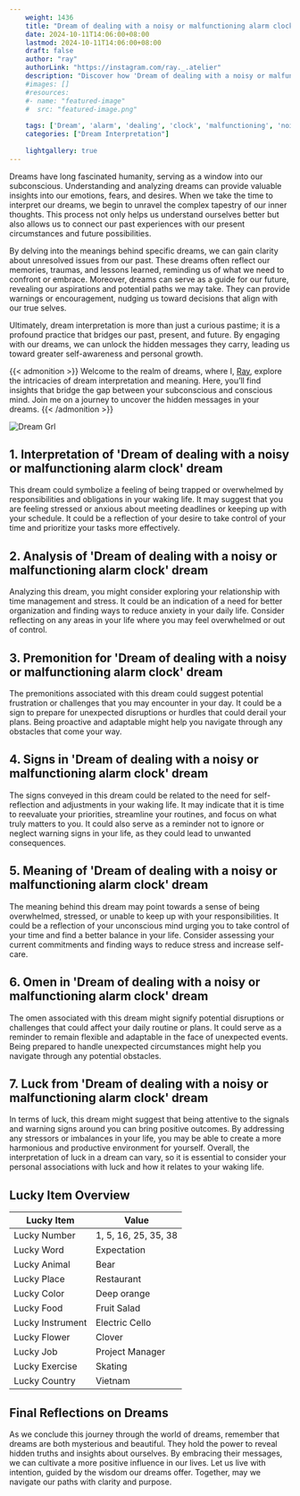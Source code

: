 ```yaml
---
    weight: 1436
    title: "Dream of dealing with a noisy or malfunctioning alarm clock"  # Assuming 'title' column exists
    date: 2024-10-11T14:06:00+08:00
    lastmod: 2024-10-11T14:06:00+08:00
    draft: false
    author: "ray"
    authorLink: "https://instagram.com/ray._.atelier"
    description: "Discover how 'Dream of dealing with a noisy or malfunctioning alarm clock' can interpret your future and uncover its significant meanings in your life."
    #images: []
    #resources:
    #- name: "featured-image"
    #  src: "featured-image.png"
    
    tags: ['Dream', 'alarm', 'dealing', 'clock', 'malfunctioning', 'noisy']
    categories: ["Dream Interpretation"]
    
    lightgallery: true
---
```

    
Dreams have long fascinated humanity, serving as a window into our subconscious. Understanding and analyzing dreams can provide valuable insights into our emotions, fears, and desires. When we take the time to interpret our dreams, we begin to unravel the complex tapestry of our inner thoughts. This process not only helps us understand ourselves better but also allows us to connect our past experiences with our present circumstances and future possibilities.

By delving into the meanings behind specific dreams, we can gain clarity about unresolved issues from our past. These dreams often reflect our memories, traumas, and lessons learned, reminding us of what we need to confront or embrace. Moreover, dreams can serve as a guide for our future, revealing our aspirations and potential paths we may take. They can provide warnings or encouragement, nudging us toward decisions that align with our true selves.

Ultimately, dream interpretation is more than just a curious pastime; it is a profound practice that bridges our past, present, and future. By engaging with our dreams, we can unlock the hidden messages they carry, leading us toward greater self-awareness and personal growth.

{{< admonition >}}
Welcome to the realm of dreams, where I, [Ray](https://instagram.com/ray._.atelier), explore the intricacies of dream interpretation and meaning. Here, you’ll find insights that bridge the gap between your subconscious and conscious mind. Join me on a journey to uncover the hidden messages in your dreams.
{{< /admonition >}}

![Dream Grl](https://cdn.pixabay.com/photo/2017/11/02/03/35/gothic-2910057_1280.jpg "Dream Grl")

## 1. Interpretation of 'Dream of dealing with a noisy or malfunctioning alarm clock' dream

This dream could symbolize a feeling of being trapped or overwhelmed by responsibilities and obligations in your waking life. It may suggest that you are feeling stressed or anxious about meeting deadlines or keeping up with your schedule. It could be a reflection of your desire to take control of your time and prioritize your tasks more effectively.

## 2. Analysis of 'Dream of dealing with a noisy or malfunctioning alarm clock' dream

Analyzing this dream, you might consider exploring your relationship with time management and stress. It could be an indication of a need for better organization and finding ways to reduce anxiety in your daily life. Consider reflecting on any areas in your life where you may feel overwhelmed or out of control.

## 3. Premonition for 'Dream of dealing with a noisy or malfunctioning alarm clock' dream

The premonitions associated with this dream could suggest potential frustration or challenges that you may encounter in your day. It could be a sign to prepare for unexpected disruptions or hurdles that could derail your plans. Being proactive and adaptable might help you navigate through any obstacles that come your way.

## 4. Signs in 'Dream of dealing with a noisy or malfunctioning alarm clock' dream

The signs conveyed in this dream could be related to the need for self-reflection and adjustments in your waking life. It may indicate that it is time to reevaluate your priorities, streamline your routines, and focus on what truly matters to you. It could also serve as a reminder not to ignore or neglect warning signs in your life, as they could lead to unwanted consequences.

## 5. Meaning of 'Dream of dealing with a noisy or malfunctioning alarm clock' dream

The meaning behind this dream may point towards a sense of being overwhelmed, stressed, or unable to keep up with your responsibilities. It could be a reflection of your unconscious mind urging you to take control of your time and find a better balance in your life. Consider assessing your current commitments and finding ways to reduce stress and increase self-care.

## 6. Omen in 'Dream of dealing with a noisy or malfunctioning alarm clock' dream

The omen associated with this dream might signify potential disruptions or challenges that could affect your daily routine or plans. It could serve as a reminder to remain flexible and adaptable in the face of unexpected events. Being prepared to handle unexpected circumstances might help you navigate through any potential obstacles.

## 7. Luck from 'Dream of dealing with a noisy or malfunctioning alarm clock' dream

In terms of luck, this dream might suggest that being attentive to the signals and warning signs around you can bring positive outcomes. By addressing any stressors or imbalances in your life, you may be able to create a more harmonious and productive environment for yourself. Overall, the interpretation of luck in a dream can vary, so it is essential to consider your personal associations with luck and how it relates to your waking life.

## Lucky Item Overview
| Lucky Item          | Value              |
|---------------|--------------------|
| Lucky Number        | 1, 5, 16, 25, 35, 38  |
| Lucky Word          | Expectation |
| Lucky Animal        | Bear |
| Lucky Place         | Restaurant     |
| Lucky Color         | Deep orange     |
| Lucky Food          | Fruit Salad      |
| Lucky Instrument    | Electric Cello |
| Lucky Flower        | Clover    |
| Lucky Job           | Project Manager       |
| Lucky Exercise      | Skating  |
| Lucky Country       | Vietnam    |


##  Final Reflections on Dreams

As we conclude this journey through the world of dreams, remember that dreams are both mysterious and beautiful. They hold the power to reveal hidden truths and insights about ourselves. By embracing their messages, we can cultivate a more positive influence in our lives. Let us live with intention, guided by the wisdom our dreams offer. Together, may we navigate our paths with clarity and purpose.
